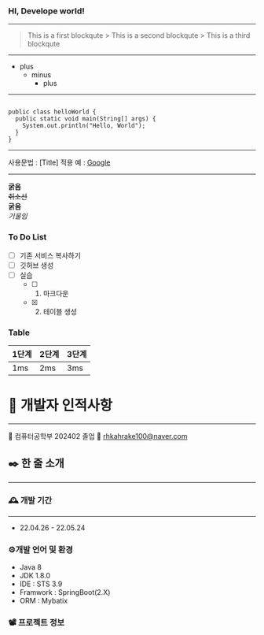 ### HI, Develope world! 

***

> This is a first blockqute
>     > This is a second blockqute
>         > This is a third blockqute

***

+ plus
  - minus
    + plus

***

<pre><code>
public class helloWorld {
  public static void main(String[] args) {
    System.out.println("Hello, World");
  }
}
</code></pre>

***

사용문법 : [Title] 적용 예 : [Google](https://www.google.co.kr/, "Google Link")
***
__굵음__   
~~취소선~~   
**굵음**   
*기울임*    

### To Do List 
- [ ] 기존 서비스 복사하기
- [ ] 깃허브 생성 
- [ ] 실습
  - [ ] 1. 마크다운 
  - [x] 2. 테이블 생성 

### Table 

|1단계 |2단계 |3단계 | 
|-----|-----|-----|
|1ms | 2ms | 3ms | 



# 👊 개발자 인적사항
--- 
🏫 컴퓨터공학부 202402 졸업 
📧 rhkahrake100@naver.com 

## ✒️ 한 줄 소개 
---



### 🕰️ 개발 기간
--- 
- 22.04.26 - 22.05.24


### ⚙️개발 언어 및 환경 
- Java 8
- JDK 1.8.0
- IDE : STS 3.9
- Framwork : SpringBoot(2.X)
- ORM : Mybatix

### 📽️ 프로젝트 정보 


